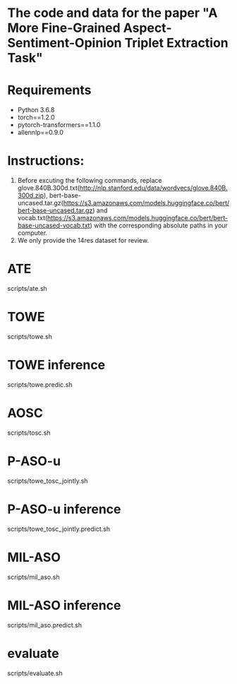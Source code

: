 # The code and data for the paper "A More Fine-Grained Aspect-Sentiment-Opinion Triplet Extraction Task"

# Requirements
- Python 3.6.8
- torch==1.2.0
- pytorch-transformers==1.1.0
- allennlp==0.9.0

# Instructions:
1. Before excuting the following commands, replace glove.840B.300d.txt(http://nlp.stanford.edu/data/wordvecs/glove.840B.300d.zip), bert-base-uncased.tar.gz(https://s3.amazonaws.com/models.huggingface.co/bert/bert-base-uncased.tar.gz) and vocab.txt(https://s3.amazonaws.com/models.huggingface.co/bert/bert-base-uncased-vocab.txt) with the corresponding absolute paths in your computer. 
2. We only provide the 14res dataset for review.

# ATE
scripts/ate.sh

# TOWE
scripts/towe.sh

# TOWE inference
scripts/towe.predic.sh

# AOSC
scripts/tosc.sh

# P-ASO-u
scripts/towe_tosc_jointly.sh

# P-ASO-u inference
scripts/towe_tosc_jointly.predict.sh

# MIL-ASO
scripts/mil_aso.sh

# MIL-ASO inference
scripts/mil_aso.predict.sh

# evaluate
scripts/evaluate.sh
